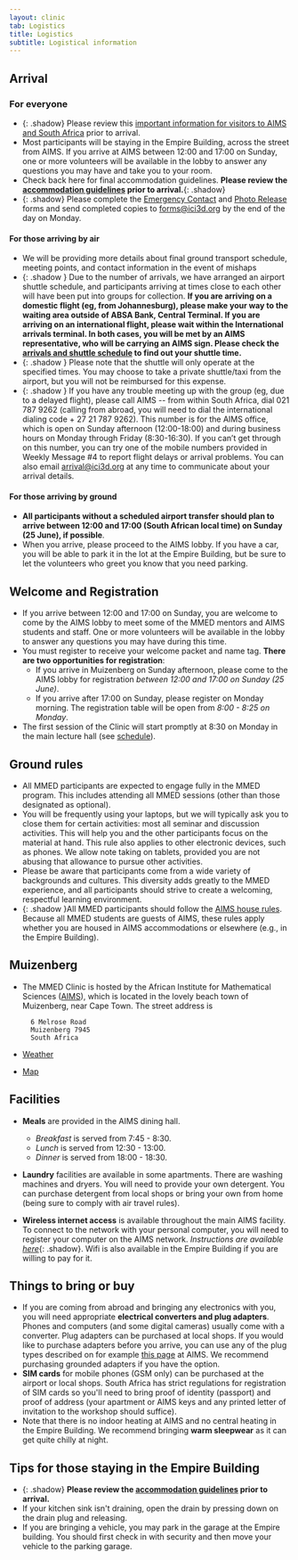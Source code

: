 ```yaml
---
layout: clinic
tab: Logistics
title: Logistics
subtitle: Logistical information
---
```


## Arrival

### For everyone
- {: .shadow} Please review this [important information for visitors to AIMS and South Africa](./ImportantInfoAIMS.pdf) prior to arrival.
- Most participants will be staying in the Empire Building, across the street from AIMS. If you arrive at AIMS between 12:00 and 17:00 on Sunday, one or more volunteers will be available in the lobby to answer any questions you may have and take you to your room.
- Check back here for final accommodation guidelines. **Please review the [accommodation guidelines](./accommodationGuidelines) prior to arrival.**{: .shadow}
- {: .shadow} Please complete the [Emergency Contact](./emergencyContact) and [Photo Release](./photoRelease) forms and send completed copies to <forms@ici3d.org> by the end of the day on Monday.

#### For those arriving by air

- We will be providing more details about final ground transport schedule, meeting points, and contact information in the event of mishaps 
- {: .shadow } Due to the number of arrivals, we have arranged an airport shuttle schedule, and participants arriving at times close to each other will have been put into groups for collection. **If you are arriving on a domestic flight (eg, from Johannesburg), please make your way to the waiting area outside of ABSA Bank, Central Terminal. If you are arriving on an international flight, please wait within the International arrivals terminal. In both cases, you will be met by an AIMS representative, who will be carrying an AIMS sign. Please check the [arrivals and shuttle schedule](./airportTransfers) to find out your shuttle time.**
- {: .shadow } Please note that the shuttle will only operate at the specified times. You may choose to take a private shuttle/taxi from the airport, but you will not be reimbursed for this expense.
- {: .shadow } If you have any trouble meeting up with the group (eg, due to a delayed flight), please call AIMS -- from within South Africa, dial 021 787 9262 (calling from abroad, you will need to dial the international dialing code + 27 21 787 9262). This number is for the AIMS office, which is open on Sunday afternoon (12:00-18:00) and during business hours on Monday through Friday (8:30-16:30). If you can’t get through on this number, you can try one of the mobile numbers provided in Weekly Message \#4 to report flight delays or arrival problems. You can also email <arrival@ici3d.org> at any time to communicate about your arrival details.

#### For those arriving by ground

- **All participants without a scheduled airport transfer should plan to arrive between 12:00 and 17:00 (South African local time) on Sunday (25 June), if possible**.
- When you arrive, please proceed to the AIMS lobby. If you have a car, you will be able to park it in the lot at the Empire Building, but be sure to let the volunteers who greet you know that you need parking.

## Welcome and Registration

- If you arrive between 12:00 and 17:00 on Sunday, you are welcome to come by the AIMS lobby to meet some of the MMED mentors and AIMS students and staff. One or more volunteers will be available in the lobby to answer any questions you may have during this time.
- You must register to receive your welcome packet and name tag. **There are two opportunities for registration**:
    - If you arrive in Muizenberg on Sunday afternoon, please come to the AIMS lobby for registration _between 12:00 and 17:00 on Sunday (25 June)_.
    - If you arrive after 17:00 on Sunday, please register on Monday morning. The registration table will be open from _8:00 - 8:25 on Monday_.
- The first session of the Clinic will start promptly at 8:30 on Monday in the main lecture hall (see [schedule](../schedule)).

## Ground rules

- All MMED participants are expected to engage fully in the MMED program. This includes attending all MMED sessions (other than those designated as optional).
- You will be frequently using your laptops, but we will typically ask you to close them for certain activities: most all seminar and discussion activities. This will help you and the other participants focus on the material at hand. This rule also applies to other electronic devices, such as phones. We allow note taking on tablets, provided you are not abusing that allowance to pursue other activities.
- Please be aware that participants come from a wide variety of backgrounds and cultures. This diversity adds greatly to the MMED experience, and all participants should strive to create a welcoming, respectful learning environment.
- {: .shadow }All MMED participants should follow the [AIMS house rules](./AIMS_house_rules.pdf). Because all MMED students are guests of AIMS, these rules apply whether you are housed in AIMS accommodations or elsewhere (e.g., in the Empire Building).

## Muizenberg

- The MMED Clinic is hosted by the African Institute for Mathematical Sciences ([AIMS](http://www.aims.ac.za/)), which is located in the lovely beach town of Muizenberg, near Cape Town. The street address is

        6 Melrose Road
        Muizenberg 7945
        South Africa
- [Weather](http://www.accuweather.com/en-us/za/western-cape/muizenberg/quick-look.aspx)
- [Map][map]

## Facilities

- **Meals** are provided in the AIMS dining hall.
    * *Breakfast* is served from 7:45 - 8:30.
    * *Lunch* is served from 12:30 - 13:00.  
    * *Dinner* is served from 18:00 - 18:30.

- **Laundry** facilities are available in some apartments. There are washing machines and dryers. You will need to provide your own detergent. You can purchase detergent from local shops or bring your own from home (being sure to comply with air travel rules).
- **Wireless internet access** is available throughout the main AIMS facility. To connect to the network with your personal computer, you will need to register your computer on the AIMS network. _Instructions are available [here](./AIMS_IT.pdf)_{: .shadow}. Wifi is also available in the Empire Building if you are willing to pay for it.

## Things to bring or buy

- If you are coming from abroad and bringing any electronics with you, you will need appropriate **electrical converters and plug adapters**. Phones and computers (and some digital cameras) usually come with a converter. Plug adapters can be purchased at local shops. If you would like to purchase adapters before you arrive, you can use any of the plug types described on for example [this page](http://www.power-plugs-sockets.com/south-africa/) at AIMS. We recommend purchasing grounded adapters if you have the option.
- **SIM cards** for mobile phones (GSM only) can be purchased at the airport or local shops. South Africa has strict regulations for registration of SIM cards so you'll need to bring proof of identity (passport) and proof of address (your apartment or AIMS keys and any printed letter of invitation to the workshop should suffice).
- Note that there is no indoor heating at AIMS and no central heating in the Empire Building. We recommend bringing **warm sleepwear** as it can get quite chilly at night.

## Tips for those staying in the Empire Building

- {: .shadow} **Please review the [accommodation guidelines](./accommodationGuidelines) prior to arrival.**
- If your kitchen sink isn't draining, open the drain by pressing down on the drain plug and releasing.
- If you are bringing a vehicle, you may park in the garage at the Empire building. You should first check in with security and then move your vehicle to the parking garage.

[map]: http://maps.google.com/maps/ms?ie=UTF8&hl=en&msa=0&ll>=-34.107878,18.469359&spn=0.00469,0.007832&z=17&msid=213677819135429766434.0004a4048a8ea5f6d63d3
